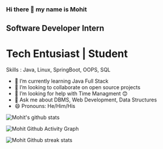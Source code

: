 ### Hi there 👋 my name is Mohit
## Software Developer Intern
# Tech Entusiast | Student 

Skills : Java, Linux, SpringBoot, OOPS, SQL

- 🌱 I’m currently learning Java Full Stack
- 👯 I’m looking to collaborate on open source projects
- 🤔 I’m looking for help with Time Managment 😊
- 💬 Ask me about DBMS, Web Development, Data Structures
- 😄 Pronouns: He/Him/His

![Mohit's github stats](https://github-readme-stats.vercel.app/api?username=Mohit0234&show_icons=true&hide_border=false)


![Mohit Github Activity Graph](https://activity-graph.herokuapp.com/graph?username=Mohit0234)

![Mohit Github streak stats](https://github-readme-streak-stats.herokuapp.com/?user=Mohit0234)
